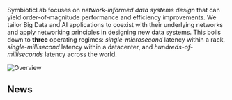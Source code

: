 SymbioticLab focuses on *network-informed data systems design* that can yield order-of-magnitude performance and efficiency improvements. 
We tailor Big Data and AI applications to coexist with their underlying networks and apply networking principles in designing new data systems.
This boils down to **three** operating regimes: *single-microsecond* latency within a rack, *single-millisecond* latency within a datacenter, and *hundreds-of-milliseconds* latency across the world.

![Overview](/assets/latency-domains.png)

## News
